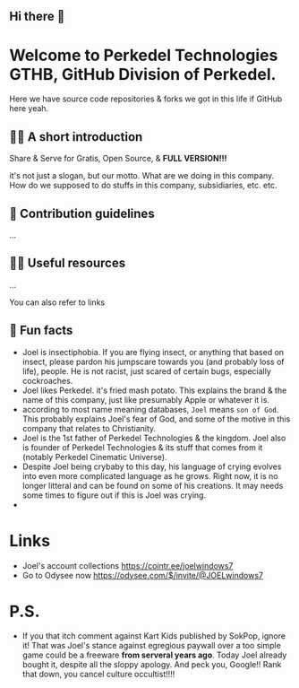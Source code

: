 ## Hi there 👋

<!--

**Here are some ideas to get you started:**

🙋‍♀️ A short introduction - what is your organization all about?
🌈 Contribution guidelines - how can the community get involved?
👩‍💻 Useful resources - where can the community find your docs? Is there anything else the community should know?
🍿 Fun facts - what does your team eat for breakfast?
🧙 Remember, you can do mighty things with the power of [Markdown](https://docs.github.com/github/writing-on-github/getting-started-with-writing-and-formatting-on-github/basic-writing-and-formatting-syntax)
-->

# Welcome to Perkedel Technologies GTHB, GitHub Division of Perkedel.
Here we have source code repositories & forks we got in this life if GitHub here yeah.

## 🙋‍♀️ A short introduction
Share & Serve for Gratis, Open Source, & **FULL VERSION!!!**

it's not just a slogan, but our motto. What are we doing in this company. How do we supposed to do stuffs in this company, subsidiaries, etc. etc.

## 🌈 Contribution guidelines
...

## 👩‍💻 Useful resources
...

You can also refer to links

## 🍿 Fun facts
- Joel is insectiphobia. If you are flying insect, or anything that based on insect, please pardon his jumpscare towards you (and probably loss of life), people. He is not racist, just scared of certain bugs, especially cockroaches.
- Joel likes Perkedel. it's fried mash potato. This explains the brand & the name of this company, just like presumably Apple or whatever it is.
- according to most name meaning databases, `Joel` means `son of God`. This probably explains Joel's fear of God, and some of the motive in this company that relates to Christianity.
- Joel is the 1st father of Perkedel Technologies & the kingdom. Joel also is founder of Perkedel Technologies & its stuff that comes from it (notably Perkedel Cinematic Universe).
- Despite Joel being crybaby to this day, his language of crying evolves into even more complicated language as he grows. Right now, it is no longer litteral and can be found on some of his creations. It may needs some times to figure out if this is Joel was crying.
- 


# Links
- Joel's account collections https://cointr.ee/joelwindows7
- Go to Odysee now https://odysee.com/$/invite/@JOELwindows7

# P.S.
- If you that itch comment against Kart Kids published by SokPop, ignore it! That was Joel's stance against egregious paywall over a too simple game could be a freeware **from serveral years ago**. Today Joel already bought it, despite all the sloppy apology. And peck you, Google!! Rank that down, you cancel culture occultist!!!!
